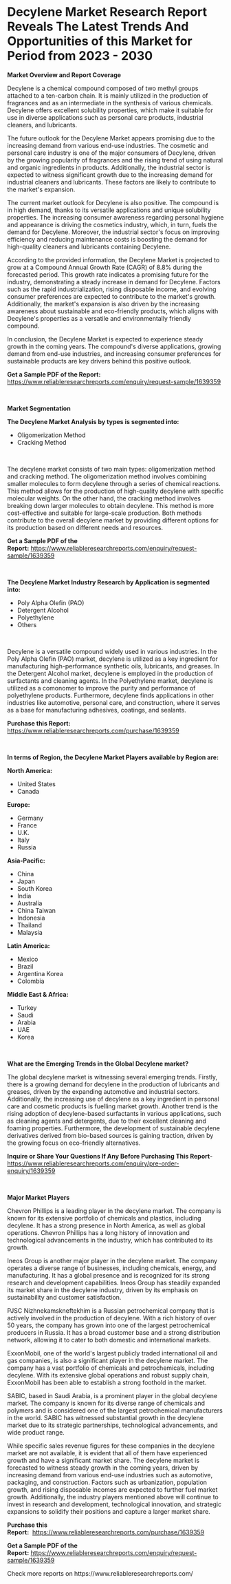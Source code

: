 <p><h1>Decylene Market Research Report Reveals The Latest Trends And Opportunities of this Market for Period from 2023 - 2030</h1></p><p><strong>Market Overview and Report Coverage</strong></p>
<p><p>Decylene is a chemical compound composed of two methyl groups attached to a ten-carbon chain. It is mainly utilized in the production of fragrances and as an intermediate in the synthesis of various chemicals. Decylene offers excellent solubility properties, which make it suitable for use in diverse applications such as personal care products, industrial cleaners, and lubricants.</p><p>The future outlook for the Decylene Market appears promising due to the increasing demand from various end-use industries. The cosmetic and personal care industry is one of the major consumers of Decylene, driven by the growing popularity of fragrances and the rising trend of using natural and organic ingredients in products. Additionally, the industrial sector is expected to witness significant growth due to the increasing demand for industrial cleaners and lubricants. These factors are likely to contribute to the market's expansion.</p><p>The current market outlook for Decylene is also positive. The compound is in high demand, thanks to its versatile applications and unique solubility properties. The increasing consumer awareness regarding personal hygiene and appearance is driving the cosmetics industry, which, in turn, fuels the demand for Decylene. Moreover, the industrial sector's focus on improving efficiency and reducing maintenance costs is boosting the demand for high-quality cleaners and lubricants containing Decylene.</p><p>According to the provided information, the Decylene Market is projected to grow at a Compound Annual Growth Rate (CAGR) of 8.8% during the forecasted period. This growth rate indicates a promising future for the industry, demonstrating a steady increase in demand for Decylene. Factors such as the rapid industrialization, rising disposable income, and evolving consumer preferences are expected to contribute to the market's growth. Additionally, the market's expansion is also driven by the increasing awareness about sustainable and eco-friendly products, which aligns with Decylene's properties as a versatile and environmentally friendly compound.</p><p>In conclusion, the Decylene Market is expected to experience steady growth in the coming years. The compound's diverse applications, growing demand from end-use industries, and increasing consumer preferences for sustainable products are key drivers behind this positive outlook.</p></p>
<p><strong>Get a Sample PDF of the Report:</strong> <a href="https://www.reliableresearchreports.com/enquiry/request-sample/1639359">https://www.reliableresearchreports.com/enquiry/request-sample/1639359</a></p>
<p>&nbsp;</p>
<p><strong>Market Segmentation</strong></p>
<p><strong>The Decylene Market Analysis by types is segmented into:</strong></p>
<p><ul><li>Oligomerization Method</li><li>Cracking Method</li></ul></p>
<p>&nbsp;</p>
<p><p>The decylene market consists of two main types: oligomerization method and cracking method. The oligomerization method involves combining smaller molecules to form decylene through a series of chemical reactions. This method allows for the production of high-quality decylene with specific molecular weights. On the other hand, the cracking method involves breaking down larger molecules to obtain decylene. This method is more cost-effective and suitable for large-scale production. Both methods contribute to the overall decylene market by providing different options for its production based on different needs and resources.</p></p>
<p><strong>Get a Sample PDF of the Report:</strong>&nbsp;<a href="https://www.reliableresearchreports.com/enquiry/request-sample/1639359">https://www.reliableresearchreports.com/enquiry/request-sample/1639359</a></p>
<p>&nbsp;</p>
<p><strong>The Decylene Market Industry Research by Application is segmented into:</strong></p>
<p><ul><li>Poly Alpha Olefin (PAO)</li><li>Detergent Alcohol</li><li>Polyethylene</li><li>Others</li></ul></p>
<p>&nbsp;</p>
<p><p>Decylene is a versatile compound widely used in various industries. In the Poly Alpha Olefin (PAO) market, decylene is utilized as a key ingredient for manufacturing high-performance synthetic oils, lubricants, and greases. In the Detergent Alcohol market, decylene is employed in the production of surfactants and cleaning agents. In the Polyethylene market, decylene is utilized as a comonomer to improve the purity and performance of polyethylene products. Furthermore, decylene finds applications in other industries like automotive, personal care, and construction, where it serves as a base for manufacturing adhesives, coatings, and sealants.</p></p>
<p><strong>Purchase this Report:</strong>&nbsp; <a href="https://www.reliableresearchreports.com/purchase/1639359">https://www.reliableresearchreports.com/purchase/1639359</a></p>
<p>&nbsp;</p>
<p><strong>In terms of Region, the Decylene Market Players available by Region are:</strong></p>
<p>
    <p> <strong> North America: </strong>
        <ul>
            <li>United States</li>
            <li>Canada</li>
        </ul>
        </p> 
    <p> <strong> Europe: </strong>
        <ul>
            <li>Germany</li>
            <li>France</li>
            <li>U.K.</li>
            <li>Italy</li>
            <li>Russia</li>
        </ul>
        </p> 
    <p> <strong> Asia-Pacific: </strong>
        <ul>
            <li>China</li>
            <li>Japan</li>
            <li>South Korea</li>
            <li>India</li>
            <li>Australia</li>
            <li>China Taiwan</li>
            <li>Indonesia</li>
            <li>Thailand</li>
            <li>Malaysia</li>
        </ul>
        </p> 
    <p> <strong> Latin America: </strong>
        <ul>
            <li>Mexico</li>
            <li>Brazil</li>
            <li>Argentina Korea</li>
            <li>Colombia</li>
        </ul>
        </p> 
    <p> <strong> Middle East & Africa: </strong>
        <ul>
            <li>Turkey</li>
            <li>Saudi</li>
            <li>Arabia</li>
            <li>UAE</li>
            <li>Korea</li>
        </ul>
    </p>
    </p>
<p>&nbsp;</p>
<p><strong>What are the Emerging Trends in the Global Decylene market?</strong></p>
<p><p>The global decylene market is witnessing several emerging trends. Firstly, there is a growing demand for decylene in the production of lubricants and greases, driven by the expanding automotive and industrial sectors. Additionally, the increasing use of decylene as a key ingredient in personal care and cosmetic products is fuelling market growth. Another trend is the rising adoption of decylene-based surfactants in various applications, such as cleaning agents and detergents, due to their excellent cleaning and foaming properties. Furthermore, the development of sustainable decylene derivatives derived from bio-based sources is gaining traction, driven by the growing focus on eco-friendly alternatives.</p></p>
<p><strong>Inquire or Share Your Questions If Any Before Purchasing This Report</strong>- <a href="https://www.reliableresearchreports.com/enquiry/pre-order-enquiry/1639359">https://www.reliableresearchreports.com/enquiry/pre-order-enquiry/1639359</a></p>
<p>&nbsp;</p>
<p><strong>Major Market Players</strong></p>
<p><p>Chevron Phillips is a leading player in the decylene market. The company is known for its extensive portfolio of chemicals and plastics, including decylene. It has a strong presence in North America, as well as global operations. Chevron Phillips has a long history of innovation and technological advancements in the industry, which has contributed to its growth.</p><p>Ineos Group is another major player in the decylene market. The company operates a diverse range of businesses, including chemicals, energy, and manufacturing. It has a global presence and is recognized for its strong research and development capabilities. Ineos Group has steadily expanded its market share in the decylene industry, driven by its emphasis on sustainability and customer satisfaction.</p><p>PJSC Nizhnekamskneftekhim is a Russian petrochemical company that is actively involved in the production of decylene. With a rich history of over 50 years, the company has grown into one of the largest petrochemical producers in Russia. It has a broad customer base and a strong distribution network, allowing it to cater to both domestic and international markets.</p><p>ExxonMobil, one of the world's largest publicly traded international oil and gas companies, is also a significant player in the decylene market. The company has a vast portfolio of chemicals and petrochemicals, including decylene. With its extensive global operations and robust supply chain, ExxonMobil has been able to establish a strong foothold in the market.</p><p>SABIC, based in Saudi Arabia, is a prominent player in the global decylene market. The company is known for its diverse range of chemicals and polymers and is considered one of the largest petrochemical manufacturers in the world. SABIC has witnessed substantial growth in the decylene market due to its strategic partnerships, technological advancements, and wide product range.</p><p>While specific sales revenue figures for these companies in the decylene market are not available, it is evident that all of them have experienced growth and have a significant market share. The decylene market is forecasted to witness steady growth in the coming years, driven by increasing demand from various end-use industries such as automotive, packaging, and construction. Factors such as urbanization, population growth, and rising disposable incomes are expected to further fuel market growth. Additionally, the industry players mentioned above will continue to invest in research and development, technological innovation, and strategic expansions to solidify their positions and capture a larger market share.</p></p>
<p><strong>Purchase this Report:</strong>&nbsp;&nbsp;<a href="https://www.reliableresearchreports.com/purchase/1639359">https://www.reliableresearchreports.com/purchase/1639359</a></p>
<p></p>
<p><strong>Get a Sample PDF of the Report:</strong>&nbsp;<a href="https://www.reliableresearchreports.com/enquiry/request-sample/1639359">https://www.reliableresearchreports.com/enquiry/request-sample/1639359</a></p>
<p>Check more reports on https://www.reliableresearchreports.com/</p>